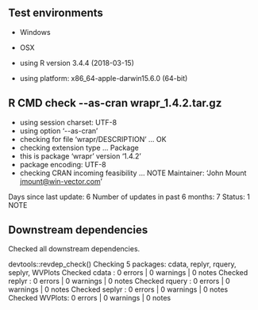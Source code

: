 

## Test environments

  * Windows

  * OSX 
  * using R version 3.4.4 (2018-03-15)
  * using platform: x86_64-apple-darwin15.6.0 (64-bit)


## R CMD check --as-cran wrapr_1.4.2.tar.gz 

  * using session charset: UTF-8
  * using option ‘--as-cran’
  * checking for file ‘wrapr/DESCRIPTION’ ... OK
  * checking extension type ... Package
  * this is package ‘wrapr’ version ‘1.4.2’
  * package encoding: UTF-8
  * checking CRAN incoming feasibility ... NOTE
  Maintainer: ‘John Mount <jmount@win-vector.com>’

  Days since last update: 6
  Number of updates in past 6 months: 7
  Status: 1 NOTE


## Downstream dependencies

  Checked all downstream dependencies.

  devtools::revdep_check()
  Checking 5 packages: cdata, replyr, rquery, seplyr, WVPlots
  Checked cdata  : 0 errors | 0 warnings | 0 notes
  Checked replyr : 0 errors | 0 warnings | 0 notes
  Checked rquery : 0 errors | 0 warnings | 0 notes
  Checked seplyr : 0 errors | 0 warnings | 0 notes
  Checked WVPlots: 0 errors | 0 warnings | 0 notes
